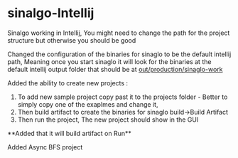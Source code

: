 # sinalgo-Intellij
Sinalgo working in Intellij, You might need to change the path for the project structure but otherwise you should be good


Changed the configuration of the binaries for
sinaglo to be the default intellij path, Meaning once you start sinaglo it will look for the
binaries at the default intellij output folder that should be at <u>out/production/sinaglo-work</u>

Added the ability to create new projects :
<ol>
<li>To add new sample project copy past it to the projects folder - Better to simply copy one of the exaplmes and change it,</li>
<li>Then build artifact to create the binaries for sinaglo build->Build Artifact</li>
<li>Then run the project, The new project should show in the GUI</li>
</ol>
**Added that it will build artifact on Run**


Added Async BFS project

